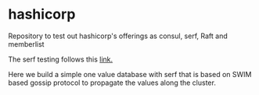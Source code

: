 # hashicorp
Repository to test out hashicorp's offerings as consul, serf, Raft and memberlist

The serf testing follows this [link.](https://jacobmartins.com/2017/01/29/practical-golang-building-a-simple-distributed-one-value-database-with-hashicorp-serf/)

Here we build a simple one value database with serf that is based on SWIM based gossip protocol to propagate the values along the cluster.